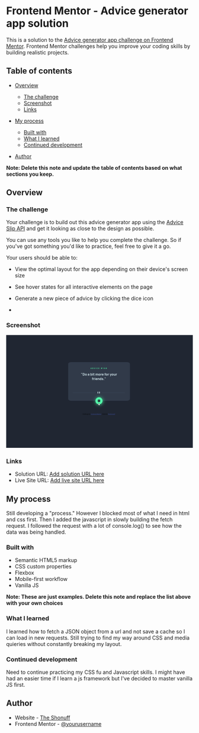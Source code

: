 # Frontend Mentor - Advice generator app solution

This is a solution to the [Advice generator app challenge on Frontend Mentor](https://www.frontendmentor.io/challenges/advice-generator-app-QdUG-13db). Frontend Mentor challenges help you improve your coding skills by building realistic projects.

## Table of contents

- [Overview](#overview)
  - [The challenge](#the-challenge)
  - [Screenshot](#screenshot)
  - [Links](#links)
- [My process](#my-process)
  - [Built with](#built-with)
  - [What I learned](#what-i-learned)
  - [Continued development](#continued-development)

- [Author](#author)


**Note: Delete this note and update the table of contents based on what sections you keep.**

## Overview

### The challenge

Your challenge is to build out this advice generator app using the [Advice Slip API](https://api.adviceslip.com) and get it looking as close to the design as possible.

You can use any tools you like to help you complete the challenge. So if you've got something you'd like to practice, feel free to give it a go.

Your users should be able to:

- View the optimal layout for the app depending on their device's screen size
- See hover states for all interactive elements on the page
- Generate a new piece of advice by clicking the dice icon

- 

### Screenshot


![](./images/Advice-Generator-Screen.png)


### Links

- Solution URL: [Add solution URL here](https://your-solution-url.com)
- Live Site URL: [Add live site URL here](https://your-live-site-url.com)

## My process

Still developing a "process." However I blocked most of what I need in html and css first. Then I added the javascript in slowly building the fetch request. I followed the request with a lot of console.log() to see how the data was being handled.

### Built with

- Semantic HTML5 markup
- CSS custom properties
- Flexbox
- Mobile-first workflow
- Vanilla JS


**Note: These are just examples. Delete this note and replace the list above with your own choices**

### What I learned

I learned how to fetch a JSON object from a url and not save a cache so I can load in new requests. Still trying to find my way around CSS and media quieries without constantly breaking my layout. 


### Continued development

Need to continue practicing my CSS fu and Javascript skills. I might have had an easier time if I learn a js framework but I've decided to master vanilla JS first.



## Author

- Website - [The Shonuff](https://www.thedudeway.com)
- Frontend Mentor - [@yourusername](https://www.frontendmentor.io/profile/TheShonuff)

